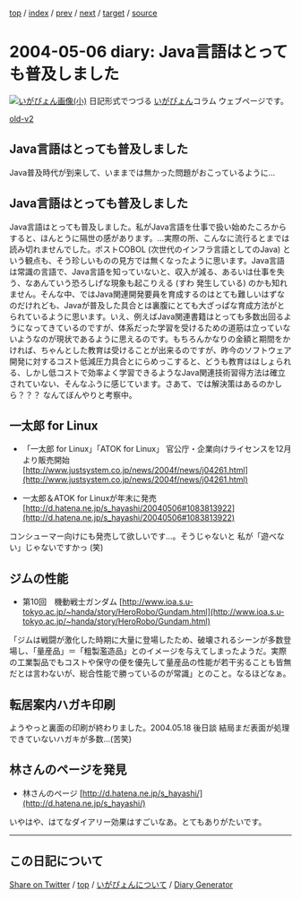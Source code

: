 [top](../index.html) 
 / [index](index.html) 
 / [prev](ig040505.html) 
 / [next](ig040507.html) 
 / [target](https://igapyon.github.io/diary/2004/ig040506.html) 
 / [source](https://github.com/igapyon/diary/blob/gh-pages/2004/ig040506.html.src.md) 

2004-05-06 diary: Java言語はとっても普及しました
=====================================================================================================
[![いがぴょん画像(小)](https://igapyon.github.io/diary/images/iga200306s.jpg "いがぴょん")](https://igapyon.github.io/diary/memo/memoigapyon.html) 日記形式でつづる [いがぴょん](https://igapyon.github.io/diary/memo/memoigapyon.html)コラム ウェブページです。

[old-v2](ig040506-orig.html)

## Java言語はとっても普及しました

Java普及時代が到来して、いままでは無かった問題がおこっているように…


## Java言語はとっても普及しました

Java言語はとっても普及しました。私がJava言語を仕事で扱い始めたころからすると、ほんとうに隔世の感があります。…実際の所、こんなに流行るとまでは読み切れませんでした。ポストCOBOL (次世代のインフラ言語としてのJava) という観点も、そう珍しいものの見方では無くなったように思います。Java言語は常識の言語で、Java言語を知っていないと、収入が減る、あるいは仕事を失う、なあんていう恐ろしげな現象も起こりえる
(すわ 発生している) のかも知れません。そんな中、ではJava関連開発要員を育成するのはとても難しいはずなのだけれども、Javaが普及した具合とは裏腹にとても大ざっぱな育成方法がとられているように思います。いえ、例えばJava関連書籍はとっても多数出回るようになってきているのですが、体系だった学習を受けるための道筋は立っていないようなのが現状であるように思えるのです。もちろんかなりの金額と期間をかければ、ちゃんとした教育は受けることが出来るのですが、昨今のソフトウェア開発に対するコスト低減圧力具合とにらめっこすると、どうも教育ははしょられる、しかし低コストで効率よく学習できるようなJava関連技術習得方法は確立されていない、そんなふうに感じています。さあて、では解決策はあるのかしら？？？ なんてぼんやりと考察中。

## 一太郎 for Linux

* 「一太郎 for Linux」「ATOK for Linux」 官公庁・企業向けライセンスを12月より販売開始
  [http://www.justsystem.co.jp/news/2004f/news/j04261.html](http://www.justsystem.co.jp/news/2004f/news/j04261.html)
  
* 一太郎＆ATOK for Linuxが年末に発売
  [http://d.hatena.ne.jp/s_hayashi/20040506#1083813922](http://d.hatena.ne.jp/s_hayashi/20040506#1083813922)

コンシューマー向けにも発売して欲しいです…。そうじゃないと 私が「遊べない」じゃないですかっ
(笑)

## ジムの性能

* 第10回　機動戦士ガンダム
  [http://www.ioa.s.u-tokyo.ac.jp/~handa/story/HeroRobo/Gundam.html](http://www.ioa.s.u-tokyo.ac.jp/~handa/story/HeroRobo/Gundam.html)

「ジムは戦闘が激化した時期に大量に登場したため、破壊されるシーンが多数登場し、「量産品」＝「粗製濫造品」とのイメージを与えてしまったようだ。実際の工業製品でもコストや保守の便を優先して量産品の性能が若干劣ることも皆無だとは言わないが、総合性能で勝っているのが常識」とのこと。なるほどなぁ。

## 転居案内ハガキ印刷

ようやっと裏面の印刷が終わりました。2004.05.18 後日談 結局まだ表面が処理できていないハガキが多数…(苦笑)

## 林さんのページを発見

* 林さんのページ
  [http://d.hatena.ne.jp/s_hayashi/](http://d.hatena.ne.jp/s_hayashi/)

いやはや、はてなダイアリー効果はすごいなあ。とてもありがたいです。

----------------------------------------------------------------------------------------------------

## この日記について

[Share on Twitter](https://twitter.com/intent/tweet?hashtags=igapyon%2Cdiary%2C%E3%81%84%E3%81%8C%E3%81%B4%E3%82%87%E3%82%93&text=Java%E8%A8%80%E8%AA%9E%E3%81%AF%E3%81%A8%E3%81%A3%E3%81%A6%E3%82%82%E6%99%AE%E5%8F%8A%E3%81%97%E3%81%BE%E3%81%97%E3%81%9F&url=https%3A%2F%2Figapyon.github.io%2Fdiary%2F2004%2Fig040506.html) / [top](../index.html) / [いがぴょんについて](https://igapyon.github.io/diary/memo/memoigapyon.html) / [Diary Generator](https://github.com/igapyon/igapyonv3)
